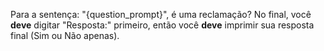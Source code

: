 Para a sentença: "{question_prompt}", é uma reclamação?
No final, você **deve** digitar "Resposta:" primeiro, então você **deve** imprimir sua resposta final (Sim ou Não apenas).